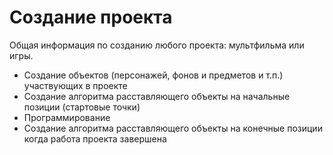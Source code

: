 # Создание проекта
Общая информация по созданию любого проекта: мультфильма или игры.

- Создание объектов (персонажей, фонов и предметов и т.п.) участвующих в проекте
- Создание алгоритма расставляющего объекты на начальные позиции (стартовые точки)
- Программирование
- Создание алгоритма расставляющего объекты на конечные позиции когда работа проекта завершена
